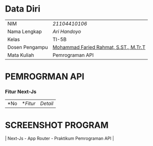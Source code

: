 # Data Diri

|  |  |
|--|--|
| NIM | *21104410106* |
| Nama Lengkap | *Ari Handoyo* |
| Kelas | TI-5B |
| Dosen Pengampu | [Mohammad Faried Rahmat, S.ST., M.Tr.T](https://github.com/fariedrahmat) |
| Mata Kuliah | Pemrograman API |

# PEMROGRMAN API
### Fitur Next-Js
|  |  |  |
|--|--|--|
|*No| **Fitur* | *Detail* |

# SCREENSHOT PROGRAM


| Next-Js - App Router - Praktikum Pemrograman API |
